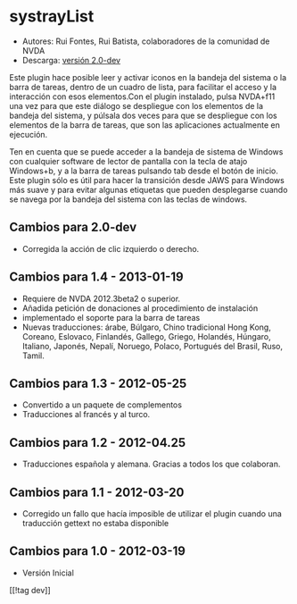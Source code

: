 # systrayList #

* Autores: Rui Fontes, Rui Batista, colaboradores de la comunidad de NVDA
* Descarga: [versión 2.0-dev][1]

Este plugin hace posible leer y activar iconos en la bandeja del sistema o
la barra de tareas, dentro de un cuadro de lista, para facilitar el acceso y
la interacción con esos elementos.Con el plugin instalado, pulsa NVDA+f11
una vez para que este diálogo se despliegue con los elementos de la bandeja
del sistema, y púlsala dos veces para que se despliegue con los elementos de
la barra de tareas, que son las aplicaciones actualmente en ejecución.

Ten en cuenta que se puede acceder a la bandeja de sistema de Windows con
cualquier software de lector de pantalla con la tecla de atajo Windows+b, y
a la barra de tareas pulsando tab desde el botón de inicio. Este plugin sólo
es útil para hacer la transición desde JAWS para Windows más suave y para
evitar algunas etiquetas que pueden desplegarse cuando se navega por la
bandeja del sistema con las teclas de windows.


## Cambios para 2.0-dev ##

* Corregida la acción de clic izquierdo o derecho.

## Cambios para 1.4 - 2013-01-19 ##

* Requiere de NVDA 2012.3beta2 o superior.
* Añadida  petición de donaciones al procedimiento de instalación
* implementado el soporte para la barra de tareas
* Nuevas traducciones: árabe, Búlgaro, Chino tradicional Hong Kong, Coreano,
  Eslovaco, Finlandés, Gallego, Griego, Holandés, Húngaro, Italiano,
  Japonés, Nepalí, Noruego, Polaco, Portugués del Brasil, Ruso, Tamil.

## Cambios para 1.3 - 2012-05-25 ##

* Convertido a un paquete de complementos
* Traducciones al francés y al turco.

## Cambios para 1.2 - 2012-04.25 ##

* Traducciones española y alemana. Gracias a todos los que colaboran.

## Cambios para 1.1 - 2012-03-20 ##

* Corregido un fallo que hacía imposible de utilizar el plugin cuando una
  traducción gettext no estaba disponible

## Cambios para 1.0 - 2012-03-19 ##

* Versión Inicial

[[!tag dev]]

[1]: http://addons.nvda-project.org/files/get.php?file=st
